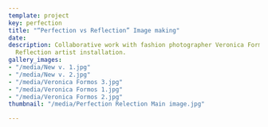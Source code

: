 ```yaml
---
template: project
key: perfection
title: "“Perfection vs Reflection” Image making"
date: 
description: Collaborative work with fashion photographer Veronica Formos’s Perfection
  Reflection artist installation.
gallery_images:
- "/media/New v. 1.jpg"
- "/media/New v. 2.jpg"
- "/media/Veronica Formos 3.jpg"
- "/media/Veronica Formos 1.jpg"
- "/media/Veronica Formos 2.jpg"
thumbnail: "/media/Perfection Relection Main image.jpg"

---
```


